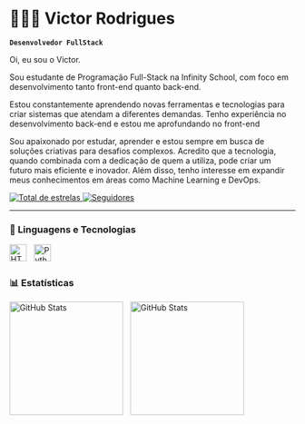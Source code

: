 # 👩🏻‍💻 Victor Rodrigues

**`Desenvolvedor FullStack`**

Oi, eu sou o Victor.

Sou estudante de Programação Full-Stack na Infinity School, com foco em desenvolvimento tanto front-end quanto back-end.

Estou constantemente aprendendo novas ferramentas e tecnologias para criar sistemas que atendam a diferentes demandas. Tenho experiência no desenvolvimento back-end e estou me aprofundando no front-end

Sou apaixonado por estudar, aprender e estou sempre em busca de soluções criativas para desafios complexos. Acredito que a tecnologia, quando combinada com a dedicação de quem a utiliza, pode criar um futuro mais eficiente e inovador. 
Além disso, tenho interesse em expandir meus conhecimentos em áreas como Machine Learning e DevOps.

<p align="left">
    <a href="https://github.com/victor-rodrigues0?tab=repositories&sort=stargazers">
        <img 
            alt="Total de estrelas" 
            title="Total de estrelas GitHub" 
            src="https://custom-icon-badges.demolab.com/github/stars/victor-rodrigues0?color=55960c&style=for-the-badge&labelColor=488207&logo=star&label=estrelas"
        />
    </a>
    <a href="https://github.com/victor-rodrigues0?tab=followers">
        <img 
            alt="Seguidores" 
            title="Me siga no GitHub" 
            src="https://custom-icon-badges.demolab.com/github/followers/victor-rodrigues0?color=236ad3&labelColor=1155ba&style=for-the-badge&logo=github&label=Seguidores&logoColor=white"
        />
    </a>
</p>

---

### 🤖 Linguagens e Tecnologias

<img 
    align="left" 
    alt="HTML"
    title="HTML" 
    width="30px" 
    style="padding-right: 10px;" 
    src="https://cdn.jsdelivr.net/gh/devicons/devicon@latest/icons/html5/html5-original.svg" 
/>

<img 
    align="left" 
    alt="Python" 
    title="Python"
    width="30px" 
    style="padding-right: 10px;" 
    src="https://cdn.jsdelivr.net/gh/devicons/devicon@latest/icons/python/python-original.svg" 
/>

<br/>
<br/>

### 📊 Estatísticas

<p>
  <img 
    align="left" 
    alt="GitHub Stats" 
    height="200" 
    style="padding-right: 10px;" 
    src="https://github-readme-stats.vercel.app/api?username=victor-rodrigues0&show_icons=true&theme=tokyonight&include_all_commits=true&locale=pt-br" 
  />

<img 
      align="left" 
      alt="GitHub Stats" 
      height="200" 
      src="https://github-readme-stats.vercel.app/api/top-langs/?username=victor-rodrigues0&theme=tokyonight&layout=compact&custom_title=Tecnologias&langs_count=9" 
  />

</p>
